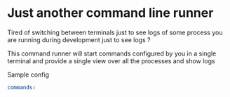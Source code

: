 # Just another command line runner

Tired of switching between terminals just to see logs of some process you are running during development just to see logs ?

This command runner will start commands configured by you in a single terminal and provide a single view over all the processes and show logs

Sample config
```yaml
commands:

```
